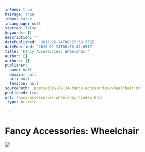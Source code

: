 ```yaml
---
inFeed: true
hasPage: true
inNav: false
inLanguage: null
starred: false
keywords: []
description: ''
datePublished: '2016-02-24T00:37:39.338Z'
dateModified: '2016-02-24T00:36:47.051Z'
title: 'Fancy Accessories: Wheelchair'
author: []
authors: []
publisher:
  name: null
  domain: null
  url: null
  favicon: null
sourcePath: _posts/2016-02-24-fancy-accessories-wheelchair.md
published: true
url: fancy-accessories-wheelchair/index.html
_type: Article

---
```

# Fancy Accessories: Wheelchair
![](https://the-grid-user-content.s3-us-west-2.amazonaws.com/ab6954a8-df7c-4cde-a958-15ff883ebd4d.jpg)